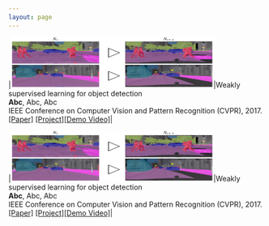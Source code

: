 ```yaml
---
layout: page
---
```


|<img src="/assets/img/bmvc18_img.png" alt="profile" width="400px" height="100px" />|Weakly supervised learning for object detection <br> **Abc**, Abc, Abc <br> IEEE Conference on Computer Vision and Pattern Recognition (CVPR), 2017. <br> [[Paper]](https://www.google.com) [[Project]](http://www.github.com)[[Demo Video]](http://www.youtube.com)|


|<img src="/assets/img/bmvc18_img.png" alt="profile" width="400px" height="100px" />|Weakly supervised learning for object detection <br> **Abc**, Abc, Abc <br> IEEE Conference on Computer Vision and Pattern Recognition (CVPR), 2017. <br> [[Paper]](https://www.google.com) [[Project]](http://www.github.com)[[Demo Video]](http://www.youtube.com)|
